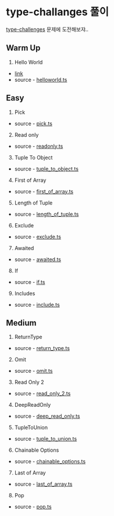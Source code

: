 # type-challanges 풀이

[type-challenges](https://github.com/type-challenges/type-challenges) 문제에 도전해보쟈..

## Warm Up

1. Hello World

- [link](https://github.com/type-challenges/type-challenges/blob/master/questions/13-warm-hello-world/README.md)
- source - [helloworld.ts](src/warmup/helloworld.ts)

## Easy

1. Pick

- source - [pick.ts](src/easy/pick.ts)

2. Read only

- source - [readonly.ts](src/easy/readonly.ts)

3. Tuple To Object

- source - [tuple_to_object.ts](src/easy/tuple_to_object.ts)

4. First of Array

- source - [first_of_array.ts](src/easy/first_of_array.ts)

5. Length of Tuple

- source - [length_of_tuple.ts](src/easy/length_of_tuple.ts)

6. Exclude

- source - [exclude.ts](src/easy/exclude.ts)

7. Awaited

- source - [awaited.ts](src/easy/awaited.ts)

8. If

- source - [if.ts](src/easy/if.ts)

9. Includes

- source - [include.ts](src/easy/include.ts)

## Medium

1. ReturnType

- source - [return_type.ts](src/medium/return_type.ts)

2. Omit

- source - [omit.ts](src/medium/omit.ts)

3. Read Only 2

- source - [read_only_2.ts](src/medium/read_only_2.ts)

4. DeepReadOnly

- source - [deep_read_only.ts](src/medium/deep_read_only.ts)

5. TupleToUnion

- source - [tuple_to_union.ts](src/medium/tuple_to_union.ts)

6. Chainable Options

- source - [chainable_options.ts](src/medium/chainable_options.ts)

7. Last of Array

- source - [last_of_array.ts](src/medium/last_of_array.ts)

8. Pop

- source - [pop.ts](src/medium/pop.ts)

